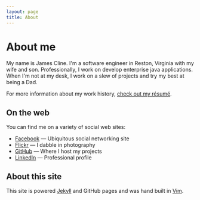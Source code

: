 ```yaml
---
layout: page
title: About
---
```


# About me

My name is James Cline. I'm a software engineer in Reston, Virginia with my wife and son. Professionally, I work on develop enterprise java applications. When I'm not at my desk, I work on a slew of projects and try my best at being a Dad.

For more information about my work history, [check out my r&eacute;sum&eacute;](/about/resume/).

## On the web

You can find me on a variety of social web sites:

- [Facebook](http://www.facebook.com/jrcline) &mdash; Ubiquitous social networking site
- [Flickr](http://www.flickr.com/photos/jrcline09) &mdash; I dabble in photography
- [GitHub](http://www.github.com/jamesdc2) &mdash; Where I host my projects
- [LinkedIn](http://www.linkedin.com/in/jamesrcline/) &mdash; Professional profile

## About this site

This site is powered [Jekyll](https://github.com/mojombo/jekyll/) and GitHub pages and was hand built in [Vim](http://www.vim.org). 
